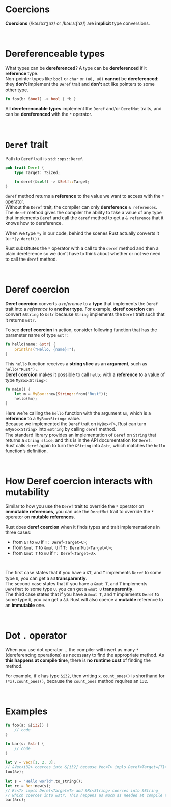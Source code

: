 # Coercions
**Coercions** (/kəʊˈɜːrʒnz/ or /kəʊˈɜːʃnz/) are **implicit** type conversions.

<br>

# Dereferenceable types
What types can be **dereferenced**?
A type can be **dereferenced** if it **reference** type.<br>
Non-pointer types like ``bool`` or ``char`` or ``(u8, u8)`` **cannot** be **dereferenced**: they **don't** implement the ``Deref`` trait and **don't** act like pointers to some other type.<br>

```Rust
fn foo(b: &bool) -> bool { *b }
```

All **dereferenceable types** implement the ``Deref`` and/or ``DerefMut`` traits, and can be **dereferenced** with the ``*`` operator.<br>

<br>

# ``Deref`` trait
Path to ``Deref`` trait is ``std::ops::Deref``.

```Rust
pub trait Deref {
    type Target: ?Sized;

    fn deref(&self) -> &Self::Target;
}
```

``deref`` method returns a **reference** to the value we want to access with the ``*`` operator.<br>
Without the ``Deref`` trait, the compiler can only **dereference** ``& references``.<br>
The ``deref`` method gives the compiler the ability to take a value of any type that implements ``Deref`` and call the ``deref`` method to get a ``& reference`` that it knows how to dereference.

When we type ``*y`` in our code, behind the scenes Rust actually converts it to: ``*(y.deref())``.<br>

Rust substitutes the ``*`` operator with a call to the ``deref`` method and then a plain dereference so we don’t have to think about whether or not we need to call the ``deref`` method. 

<br>

# Deref coercion
**Deref coercion** converts a *reference* to a **type** that implements the ``Deref`` trait into a *reference* to **another type**.
For example, **deref coercion** can convert ``&String`` to ``&str`` because ``String`` implements the ``Deref`` trait such that it returns ``&str``.

To see **deref coercion** in action, consider following function that has the parameter name of type ``&str``:
```Rust
fn hello(name: &str) {
    println!("Hello, {name}!");
}
```

This ``hello`` function receives a **string slice** as an **argument**, such as ``hello("Rust");``.<br>
**Deref coercion** makes it possible to call ``hello`` with a **reference** to a value of type ``MyBox<String>``:

```Rust
fn main() {
    let m = MyBox::new(String::from("Rust"));
    hello(&m);
}
```

Here we’re calling the ``hello`` function with the argument ``&m``, which is a **reference** to a ``MyBox<String>`` value.<br>
Because we implemented the ``Deref`` trait on ``MyBox<T>``, Rust can turn ``&MyBox<String>`` into ``&String`` by calling ``deref`` method.<br>
The standard library provides an implementation of ``Deref`` on ``String`` that returns a ``string slice``, and this is in the API documentation for ``Deref``.<br>
Rust calls ``deref`` again to turn the ``&String`` into ``&str``, which matches the ``hello`` function’s definition.<br>

<br>

# How Deref coercion interacts with mutability

Similar to how you use the ``Deref`` trait to override the ``*`` operator on **immutable** **references**, you can use the ``DerefMut`` trait to override the ``*`` operator on **mutable** **references**.

Rust does **deref coercion** when it finds types and trait implementations in three cases:
- from ``&T``     to ``&U``    if ``T: Deref<Target=U>``;
- from ``&mut T`` to ``&mut U`` if ``T: DerefMut<Target=U>``;
- from ``&mut T`` to ``&U``     if ``T: Deref<Target=U>``.

<br>

The first case states that if you have a ``&T``, and ``T`` implements ``Deref`` to some type ``U``, you can get a ``&U`` **transparently**.<br>
The second case states that if you have a ``&mut T``, and ``T`` implements ``DerefMut`` to some type ``U``, you can get a ``&mut U`` **transparently**.<br>
The third case states that if you have a ``&mut T``, and ``T`` implements ``Deref`` to some type ``U``, you can get a ``&U``. Rust will also coerce a **mutable** reference to an **immutable** one.

<br>

# Dot ``.`` operator
When you use dot operator ``.``, the compiler will insert as many ``*`` (dereferencing operations) as necessary to find the appropriate method. As **this happens** **at compile tim**e, there is **no** **runtime cost** of finding the method.

For example, if ``x`` has type ``&i32``, then writing ``x.count_ones()`` is shorthand for ``(*x).count_ones()``, because the ``count_ones`` method requires an ``i32``.

<br>

# Examples
```Rust
fn foo(a: &[i32]) {
    // code
}

fn bar(s: &str) {
    // code
}

let v = vec![1, 2, 3];
// &Vec<i32> coerces into &[i32] because Vec<T> impls Deref<Target=[T]>
foo(&v); 

let s = "Hello world".to_string();
let rc = Rc::new(s);
// Rc<T> impls Deref<Target=T> and &Rc<String> coerces into &String 
// which coerces into &str. This happens as much as needed at compile time.
bar(&rc);
```